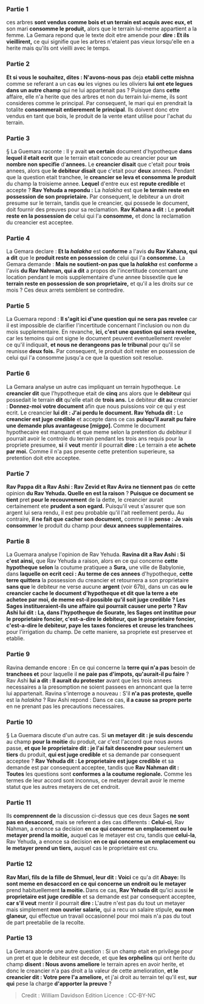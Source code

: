 
### Partie 1
ces arbres <b>sont vendus comme bois et un terrain est acquis avec eux, et</b> son mari <b>consomme le produit,</b> alors que le terrain lui-meme appartient a la femme. La Gemara repond que le texte doit etre amende pour <b>dire : Et ils vieillirent,</b> ce qui signifie que les arbres n'etaient pas vieux lorsqu'elle en a herite mais qu'ils ont vieilli avec le temps.

### Partie 2
<b>Et si vous le souhaitez, dites : N'avons-nous pas</b> deja <b>etabli cette mishna</b> comme se referant a un cas <b>ou</b> les vignes ou les oliviers <b>lui ont ete legues dans un autre champ</b> qui ne lui appartenait pas ? Puisque dans <b>cette</b> affaire, elle n'a herite que des arbres et non du terrain lui-meme, ils sont consideres comme le principal. Par consequent, le mari qui en prendrait la totalite <b>consommerait entierement le principal</b>. Ils doivent donc etre vendus en tant que bois, le produit de la vente etant utilise pour l'achat du terrain.

### Partie 3
§ La Guemara raconte : Il y avait <b>un certain</b> document d'hypotheque <b>dans lequel il etait ecrit</b> que le terrain etait concede au creancier pour <b>un nombre non specifie</b> d'<b>annees.</b> Le <b>creancier disait</b> que c'etait pour <b>trois</b> annees, alors que <b>le debiteur disait</b> que c'etait pour <b>deux</b> annees. Pendant que la question etait tranchee, le <b>creancier se leva et consomma le produit</b> du champ la troisieme annee. <b>Lequel</b> d'entre eux est <b>repute credible</b> et accepte ? <b>Rav Yehuda a repondu :</b> La <i>halakha</i> est que <b>le terrain reste en possession de son proprietaire.</b> Par consequent, le debiteur a un droit presume sur le terrain, tandis que le creancier, qui possede le document, doit fournir des preuves pour sa reclamation. <b>Rav Kahana a dit :</b> Le <b>produit reste en la possession de</b> celui qui l'a <b>consomme,</b> et donc la reclamation du creancier est acceptee.

### Partie 4
La Gemara declare : <b>Et la <i>halakha</i></b> est <b>conforme</b> a l'avis <b>du Rav Kahana, qui a dit</b> que le <b>produit reste en possession</b> de celui qui l'a <b>consomme.</b> La Gemara demande : <b>Mais ne soutient-on pas que la <i>halakha</i></b> est <b>conforme</b> a l'avis <b>du Rav Nahman, qui a dit</b> a propos de l'incertitude concernant une location pendant le mois supplementaire d'une annee bissextile que <b>le terrain reste en possession de son proprietaire,</b> et qu'il a les droits sur ce mois ? Ces deux arrets semblent se contredire.

### Partie 5
La Guemara repond : <b>Il s'agit ici d'une question qui ne sera pas revelee</b> car il est impossible de clarifier l'incertitude concernant l'inclusion ou non du mois supplementaire. En revanche, <b>ici, c'est une question qui sera revelee,</b> car les temoins qui ont signe le document peuvent eventuellement reveler ce qu'il indiquait, <b>et nous ne derangeons pas le tribunal</b> pour qu'il se reunisse <b>deux fois.</b> Par consequent, le produit doit rester en possession de celui qui l'a consomme jusqu'a ce que la question soit resolue.

### Partie 6
La Gemara analyse un autre cas impliquant un terrain hypotheque. Le <b>creancier dit</b> que l'hypotheque etait de <b>cinq</b> ans alors que le <b>debiteur</b> qui possedait le terrain <b>dit</b> qu'elle etait de <b>trois ans.</b> Le debiteur <b>dit au</b> creancier : <b>Donnez-moi votre document</b> afin que nous puissions voir ce qui y est ecrit. Le creancier <b>lui dit : J'ai perdu le document. Rav Yehuda dit :</b> Le <b>creancier est juge credible</b> et accepte dans ce cas <b>puisqu'il aurait pu faire une demande plus avantageuse [<i>miggo</i>]. </b> Comme le document hypothecaire est manquant et que meme selon la pretention du debiteur il pourrait avoir le controle du terrain pendant les trois ans requis pour la propriete presumee, <b>si</b> il <b>veut</b> mentir il pourrait <b>dire :</b> Le terrain a ete <b>achete par moi.</b> Comme il n'a pas presente cette pretention superieure, sa pretention doit etre acceptee.

### Partie 7
<b>Rav Pappa dit a Rav Ashi : Rav Zevid et Rav Avira ne tiennent pas</b> de <b>cette</b> opinion <b>du Rav Yehuda. Quelle en est la raison</b> ? <b>Puisque ce document se tient</b> pret <b>pour le recouvrement</b> de la dette, le creancier aurait certainement ete <b>prudent a son egard.</b> Puisqu'il veut s'assurer que son argent lui sera rendu, il est peu probable qu'il l'ait reellement perdu. Au contraire, <b>il ne fait que</b> <b>cacher son document,</b> comme il le <b>pense : Je vais consommer</b> le produit du champ pour <b>deux annees supplementaires.</b>

### Partie 8
La Guemara analyse l'opinion de Rav Yehuda. <b>Ravina dit a Rav Ashi : Si c'est ainsi,</b> que Rav Yehuda a raison, alors en ce qui concerne <b>cette hypotheque selon</b> la coutume pratiquee a <b>Sura,</b> une ville de Babylonie, dans <b>laquelle on ecrit ceci : Au terme de ces annees</b> d'hypotheque, <b>cette terre quittera</b> la possession du creancier et retournera a son proprietaire <b>sans que</b> le debiteur ne verse aucune <b>argent</b> (voir 67b), dans un cas <b>ou le creancier <b>cache le document d'hypotheque et dit</b> que la terre a ete <b>achetee par moi, de meme</b> est-il possible <b>qu'il soit juge credible ? Les Sages institueraient-ils une affaire qui</b> pourrait <b>causer une perte ?</b> Rav Ashi lui <b>dit : La,</b> dans l'hypotheque de Sourate, <b>les Sages ont institue pour</b> le proprietaire foncier, c'est-a-dire le debiteur, <b>que le proprietaire foncier,</b> c'est-a-dire le debiteur, <b>paye les</b> taxes foncieres et creuse les tranchees</b> pour l'irrigation du champ. De cette maniere, sa propriete est preservee et etablie.

### Partie 9
Ravina demande encore : En ce qui concerne la <b>terre qui n'a pas</b> besoin de <b>tranchees et</b> pour laquelle il <b>ne paie pas d'impots, qu'aurait-il pu faire</b> ? Rav Ashi <b>lui a dit : Il aurait du protester</b> avant que les trois annees necessaires a la presomption ne soient passees en annoncant que la terre lui appartenait. Ravina s'interroge a nouveau : S'il <b>n'a pas proteste, quelle</b> est la <i>halakha</i> ? Rav Ashi repond : Dans ce cas, <b>il a cause sa propre perte</b> en ne prenant pas les precautions necessaires.

### Partie 10
§ La Guemara discute d'un autre cas. Si <b>un metayer dit : je suis descendu</b> au champ <b>pour la moitie</b> du produit, car c'est l'accord que nous avons passe, <b>et que le proprietaire dit : je l'ai fait descendre pour</b> seulement <b>un tiers</b> du produit, <b>qui est juge credible</b> et sa demande par consequent acceptee ? <b>Rav Yehuda dit : Le proprietaire est juge credible</b> et sa demande est par consequent acceptee, tandis que <b>Rav Nahman dit : Toutes</b> les questions sont <b>conformes a la coutume regionale.</b> Comme les termes de leur accord sont inconnus, ce metayer devrait avoir le meme statut que les autres metayers de cet endroit.

### Partie 11
Ils <b>comprennent de</b> la discussion ci-dessus que ces deux Sages <b>ne sont pas en desaccord,</b> mais se referent a des cas differents : <b>Celui-ci</b>, Rav Nahman, a enonce sa decision <b>en ce qui concerne un emplacement ou le metayer prend la moitie,</b> auquel cas le metayer est cru, tandis que <b>celui-la</b>, Rav Yehuda, a enonce sa decision <b>en ce qui concerne un emplacement ou le metayer prend un tiers,</b> auquel cas le proprietaire est cru.

### Partie 12
<b>Rav Mari, fils de la fille de Shmuel, leur dit : Voici</b> ce qu'a dit <b>Abaye:</b> Ils <b>sont meme en desaccord en ce qui concerne un endroit ou le metayer</b> prend habituellement <b>la moitie. </b> Dans ce cas, <b>Rav Yehuda dit</b> qu'ici aussi <b>le proprietaire est juge credible</b> et sa demande est par consequent acceptee, <b>car s'il veut</b> mentir il pourrait <b>dire : </b> L'autre n'est pas du tout un metayer mais simplement <b>mon ouvrier salarie,</b> qui a recu un salaire stipule, <b>ou mon glaneur,</b> qui effectue un travail occasionnel pour moi mais n'a pas du tout de part preetablie de la recolte.

### Partie 13
La Gemara aborde une autre question : Si un champ etait en privilege pour un pret et que le debiteur est decede, et que <b>les orphelins</b> qui ont herite du champ <b>disent : Nous avons ameliore</b> le terrain apres en avoir herite, et donc le creancier n'a pas droit a la valeur de cette amelioration, <b>et le creancier dit : Votre pere l'a ameliore,</b> et j'ai droit au terrain tel qu'il est, <b>sur qui</b> pese la charge <b>d'apporter la preuve</b> ?

>Credit : William Davidson Edition
>Licence : CC-BY-NC